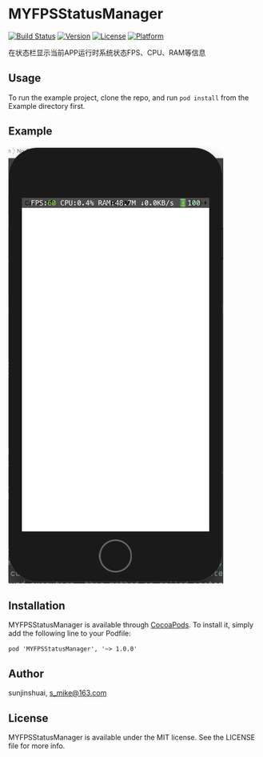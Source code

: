 # MYFPSStatusManager

[![Build Status](https://travis-ci.org/sunjinshuai/MYFPSStatusManager.svg?branch=master)](https://travis-ci.org/sunjinshuai/MYFPSStatusManager/)
[![Version](https://img.shields.io/cocoapods/v/MYFPSStatusManager.svg?style=flat)](http://cocoapods.org/pods/MYFPSStatusManager)
[![License](https://img.shields.io/cocoapods/l/MYFPSStatusManager.svg?style=flat)](http://cocoapods.org/pods/MYFPSStatusManager)
[![Platform](https://img.shields.io/cocoapods/p/MYFPSStatusManager.svg?style=flat)](http://cocoapods.org/pods/MYFPSStatusManager)

在状态栏显示当前APP运行时系统状态FPS、CPU、RAM等信息

## Usage

To run the example project, clone the repo, and run `pod install` from the Example directory first.

## Example

![效果图](https://github.com/sunjinshuai/MYFPSStatusManager/blob/master/%E5%B1%8F%E5%B9%95%E5%BF%AB%E7%85%A7%202018-02-23%2011.08.22.png)

## Installation

MYFPSStatusManager is available through [CocoaPods](http://cocoapods.org). To install
it, simply add the following line to your Podfile:

```
pod 'MYFPSStatusManager', '~> 1.0.0'
```

## Author

sunjinshuai, s_mike@163.com

## License

MYFPSStatusManager is available under the MIT license. See the LICENSE file for more info.
